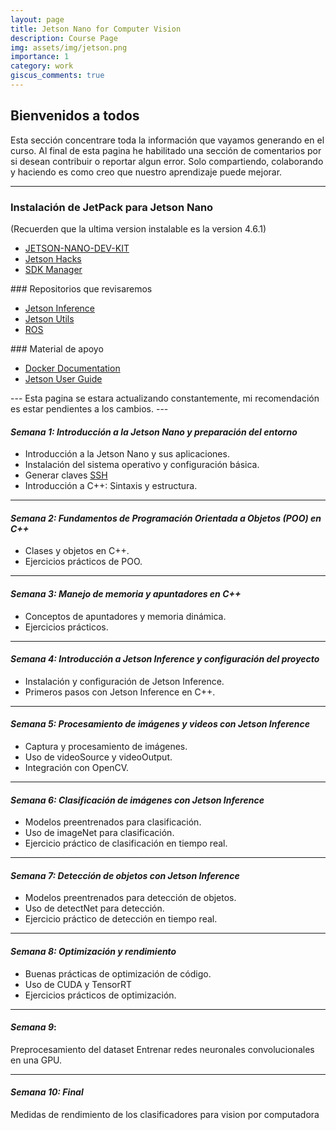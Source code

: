 ```yaml
---
layout: page
title: Jetson Nano for Computer Vision
description: Course Page
img: assets/img/jetson.png
importance: 1
category: work
giscus_comments: true
---
```


## Bienvenidos a todos

Esta sección concentrare toda la información que vayamos generando en el curso. Al final de esta pagina he habilitado una sección de comentarios por si desean contribuir o reportar algun error. Solo compartiendo, colaborando y haciendo es como creo que nuestro aprendizaje puede mejorar.

---

### Instalación de JetPack para Jetson Nano

(Recuerden que la ultima version instalable es la version 4.6.1)

<ul>
    <li><a href="https://www.waveshare.com/wiki/JETSON-NANO-DEV-KIT">JETSON-NANO-DEV-KIT</a> </li>
    <li><a href="https://jetsonhacks.com/">Jetson Hacks</a></li>
    <li><a href="https://developer.nvidia.com/sdk-manager">SDK Manager</a></li>
</ul>
### Repositorios que revisaremos 
<ul>
<li><a href="https://github.com/dusty-nv/jetson-inference">Jetson Inference</a></li>
<li><a href="https://github.com/dusty-nv/jetson-utils">Jetson Utils</a></li>
<li><a href="https://github.com/dusty-nv/ros_deep_learning">ROS</a></li>
</ul>
### Material de apoyo 
<ul>
<li><a href="https://docs.docker.com/">Docker Documentation</a></li>
<li><a href="https://developer.nvidia.com/embedded/dlc/Jetson_Nano_Developer_Kit_User_Guide">Jetson User Guide</a></li>

</ul>
---
Esta pagina se estara actualizando constantemente, mi recomendación es estar pendientes a los cambios.
---

#### _Semana 1: Introducción a la Jetson Nano y preparación del entorno_

- Introducción a la Jetson Nano y sus aplicaciones.
- Instalación del sistema operativo y configuración básica.
- Generar claves <a href="https://gusman.me/blog/2025/code/">SSH </a>
- Introducción a C++: Sintaxis y estructura.

---

#### _Semana 2: Fundamentos de Programación Orientada a Objetos (POO) en C++_

- Clases y objetos en C++.
- Ejercicios prácticos de POO.

---

#### _Semana 3: Manejo de memoria y apuntadores en C++_

- Conceptos de apuntadores y memoria dinámica.
- Ejercicios prácticos.

---

#### _Semana 4: Introducción a Jetson Inference y configuración del proyecto_

- Instalación y configuración de Jetson Inference.
- Primeros pasos con Jetson Inference en C++.

---

#### _Semana 5: Procesamiento de imágenes y videos con Jetson Inference_

- Captura y procesamiento de imágenes.
- Uso de videoSource y videoOutput.
- Integración con OpenCV.

---

#### _Semana 6: Clasificación de imágenes con Jetson Inference_

- Modelos preentrenados para clasificación.
- Uso de imageNet para clasificación.
- Ejercicio práctico de clasificación en tiempo real.

---

#### _Semana 7: Detección de objetos con Jetson Inference_

- Modelos preentrenados para detección de objetos.
- Uso de detectNet para detección.
- Ejercicio práctico de detección en tiempo real.

---

#### _Semana 8: Optimización y rendimiento_

- Buenas prácticas de optimización de código.
- Uso de CUDA y TensorRT
- Ejercicios prácticos de optimización.

---

#### _Semana 9_:

Preprocesamiento del dataset
Entrenar redes neuronales convolucionales en una GPU.

---

#### _Semana 10: Final_

Medidas de rendimiento de los clasificadores para vision por computadora
